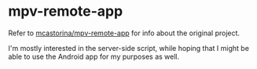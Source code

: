 # mpv-remote-app

Refer to [mcastorina/mpv-remote-app](https://github.com/mcastorina/mpv-remote-app) for info about the original project. 

I'm mostly interested in the server-side script, while hoping that I might be able to use the Android app for my purposes as well. 

